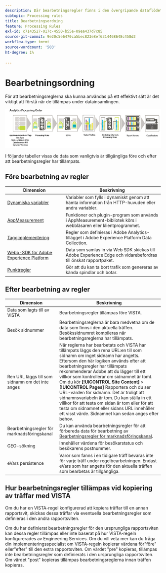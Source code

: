 ```yaml
---
description: Där bearbetningsregler finns i den övergripande dataflödet för Analytics.
subtopic: Processing rules
title: Bearbetningsordning
feature: Processing Rules
exl-id: c7143527-017c-4550-b55e-09ea437d7c85
source-git-commit: 9e20c5e6470ca5bec823e8ef6314468648c458d2
workflow-type: tm+mt
source-wordcount: '503'
ht-degree: 1%

---
```


# Bearbetningsordning

För att bearbetningsreglerna ska kunna användas på ett effektivt sätt är det viktigt att förstå när de tillämpas under datainsamlingen.

![Bearbetningsordning](assets/analytics_processing_order.png)

I följande tabeller visas de data som vanligtvis är tillgängliga före och efter att bearbetningsregler har tillämpats.

## Före bearbetning av regler

| Dimension | Beskrivning |
|--- |--- |
| [Dynamiska variabler](/help/implement/vars/page-vars/dynamic-variables.md) | Variabler som fylls i dynamiskt genom att hämta information från HTTP-huvuden eller andra variabler. |
| [AppMeasurement](/help/implement/home.md) | Funktioner och plugin-program som används i AppMeasurement-bibliotek körs i webbläsaren eller klientprogrammet. |
| [Taggimplementering](/help/implement/launch/overview.md) | Regler som definieras i Adobe Analytics-tillägget i Adobe Experience Platform Data Collection. |
| [Webb-SDK för Adobe Experience Platform](https://experienceleague.adobe.com/docs/experience-platform/edge/data-collection/adobe-analytics/analytics-overview.html) | Data som samlas in via Web SDK skickas till Adobe Experience Edge och vidarebefordras till önskat rapportpaket. |
| [Punktregler](/help/admin/admin/bot-removal/bot-rules.md) | Gör att du kan ta bort trafik som genereras av kända spindlar och botar. |

## Efter bearbetning av regler

| Dimension | Beskrivning |
|--- |--- |
| Data som lagts till av VISTA | Bearbetningsregler tillämpas före VISTA. |
| Besök sidnummer | Bearbetningsreglerna är bara medvetna om de data som finns i den aktuella träffen. Besökssidnumret kompileras när bearbetningsreglerna har tillämpats. |
| Ren URL läggs till som sidnamn om det inte anges | När reglerna har bearbetats och VISTA har tillämpats läggs den rena URL:en till som sidnamn om inget sidnamn har angetts. Eftersom den här logiken används efter att bearbetningsregler har tillämpats rekommenderar Adobe att du lägger till ett villkor som kontrollerar om sidnamnet är tomt.  Om du kör **[!UICONTROL Site Content]** > **[!UICONTROL Pages]** Rapportera och du ser URL-värden för sidnamn. Det är troligt att sidnamnsvariabeln är tom.  Du kan ställa in ett villkor för att testa om sidan är tom eller för att testa om sidnamnet eller sidans URL innehåller ett visst värde. Sidnamnet kan sedan anges efter behov. |
| Bearbetningsregler för marknadsföringskanal | Du kan använda bearbetningsregler för att förbereda data för bearbetning av [Bearbetningsregler för marknadsföringskanal](https://experienceleague.adobe.com/docs/analytics/components/marketing-channels/c-rules.html). |
| GEO-sökning | Innehåller värdena för besökarstatus och besökarens postnummer. |
| eVars persistence | Varor som fanns i en tidigare träff bevaras inte för varje träff under regelbearbetningen. Endast eVars som har angetts för den aktuella träffen som bearbetas är tillgängliga. |

## Hur bearbetningsregler tillämpas vid kopiering av träffar med VISTA

Om du har en VISTA-regel konfigurerad att kopiera träffar till en annan rapportsvit, skickas dessa träffar via eventuella bearbetningsregler som definieras i den andra rapportsviten.

Om du har definierat bearbetningsregler för den ursprungliga rapportsviten kan dessa regler tillämpas eller inte baserat på hur VISTA-regeln konfigurerades av Engineering Services. Om du vill veta mer kan du fråga din implementeringsspecialist om VISTA-regeln kopierar värdena för&quot;före&quot; eller&quot;efter&quot; till den extra rapportsviten. Om värdet &quot;pre&quot; kopieras, tillämpas inte bearbetningsregler som definierats i den ursprungliga rapportsviten. Om värdet &quot;post&quot; kopieras tillämpas bearbetningsreglerna innan träffen kopieras.
